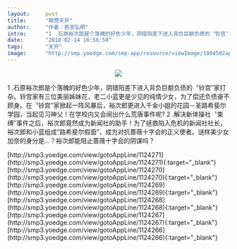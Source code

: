 ```yaml
---
layout:     post
title:      "萌想天开"
author:     "作者：若宮弘明"
intro:      "1 .石原裕次郎是个落魄的好色少年，阴错阳差下进入背负巨额负债的〝铃宫″家打杂。铃宫家有三位美丽姊妹花，老二小蓝更是少见的纯情少女，为了偿还负债奋不顾身。在〝铃宫″家掀起一阵风暴后，裕次郎更进入千金小姐的花园－圣路希斐尔学园，当起见习神父！在学校内又会闹出什么荒唐事件呢? 2 .解决新体操社〝束缚″事件之后，裕次郎竟然成为新闻社的助手！为了拯救陷入危机的新闻社社长，裕次郎和小蓝组成“路希斐尔假面”，成为对抗蔷薇十字会的正义使者。谜样美少女加奈的身分是…？裕次郎能阻止蔷薇十字会的阴谋吗？"
date:       "2018-02-14 16:56:50"
tags:       "天开"
image:      "http://smp.yoedge.com/smp-app/resource/viewImage/1004502appline.png"
---
```

<div style="text-align: center">
<p><img src="http://smp.yoedge.com/smp-app/resource/viewImage/1004502appline.png"/></p>
</div>
<p class="post-meta">
<span>1 .石原裕次郎是个落魄的好色少年，阴错阳差下进入背负巨额负债的〝铃宫″家打杂。铃宫家有三位美丽姊妹花，老二小蓝更是少见的纯情少女，为了偿还负债奋不顾身。在〝铃宫″家掀起一阵风暴后，裕次郎更进入千金小姐的花园－圣路希斐尔学园，当起见习神父！在学校内又会闹出什么荒唐事件呢? 2 .解决新体操社〝束缚″事件之后，裕次郎竟然成为新闻社的助手！为了拯救陷入危机的新闻社社长，裕次郎和小蓝组成“路希斐尔假面”，成为对抗蔷薇十字会的正义使者。谜样美少女加奈的身分是…？裕次郎能阻止蔷薇十字会的阴谋吗？</span>
</p>
[http://smp3.yoedge.com/view/gotoAppLine/1124271](http://smp3.yoedge.com/view/gotoAppLine/1124271){:target="_blank"}
[http://smp3.yoedge.com/view/gotoAppLine/1124270](http://smp3.yoedge.com/view/gotoAppLine/1124270){:target="_blank"}
[http://smp3.yoedge.com/view/gotoAppLine/1124269](http://smp3.yoedge.com/view/gotoAppLine/1124269){:target="_blank"}
[http://smp3.yoedge.com/view/gotoAppLine/1124268](http://smp3.yoedge.com/view/gotoAppLine/1124268){:target="_blank"}
[http://smp3.yoedge.com/view/gotoAppLine/1124267](http://smp3.yoedge.com/view/gotoAppLine/1124267){:target="_blank"}
[http://smp3.yoedge.com/view/gotoAppLine/1124266](http://smp3.yoedge.com/view/gotoAppLine/1124266){:target="_blank"}


